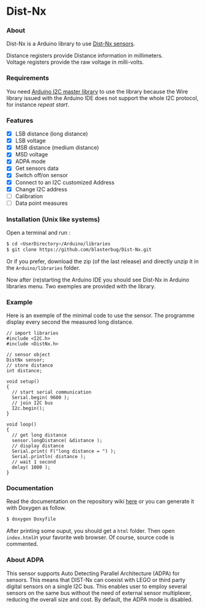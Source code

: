 # Dist-Nx

### About

Dist-Nx is a Arduino library to use [Dist-Nx sensors].

Distance registers provide Distance information in millimeters.  
Voltage registers provide the raw voltage in milli-volts.

### Requirements

You need  [Arduino I2C master library] to use the library because the Wire 
library issued with the Arduino IDE does not support the whole 
I2C protocol, for instance *repeat start*.

### Features

- [x] LSB distance (long distance)
- [x] LSB voltage
- [x] MSB distance (medium distance)
- [x] MSD voltage
- [x] ADPA mode
- [x] Get sensors data
- [x] Switch off/on sensor
- [x] Connect to an I2C customized Address
- [x] Change I2C address
- [ ] Calibration
- [ ] Data point measures

### Installation (Unix like systems)

Open a terminal and run :
```bash
$ cd <UserDirectory>/Arduino/libraries
$ git clone https://github.com/blasterbug/Dist-Nx.git
```

Or if you prefer, download the zip (of the last release) and directly unzip it in the `Arduino/libraries` folder.

Now after (re)starting the Arduino IDE you should see Dist-Nx in Arduino 
libraries menu. Two exemples are provided with the library.

### Example

Here is an exemple of the minimal code to use the sensor. The programme display
every second the measured long distance.

```arduino
// import libraries
#include <I2C.h>
#include <DistNx.h>

// sensor object
DistNx sensor;
// store distance
int distance;

void setup()
{
  // start serial communication
  Serial.begin( 9600 );
  // join I2C bus
  I2c.begin();
}

void loop()
{
  // get long distance
  sensor.longDistance( &distance );
  // display distance
  Serial.print( F("long distance = ") );
  Serial.println( distance );
  // wait 1 second
  delay( 1000 );
}
```

### Documentation

Read the documentation on the repository wiki [here](https://github.com/blasterbug/DistNx/wiki) or you can generate it with Doxygen as follow.

```bash
$ doxygen Doxyfile
```
After printing some ouput, you should get a `html` folder. Then open 
`index.html`in your favorite web browser. Of course, source code is commented.

### About ADPA

This sensor supports Auto Detecting Parallel Architecture (ADPA) for sensors. This means that DIST-Nx can coexist with LEGO or third party digital sensors on a single I2C bus. This enables user to employ several sensors on the same bus without the need of external sensor multiplexer, reducing the overall size and cost. By default, the ADPA mode is disabled.

[Dist-Nx sensors]: http://www.mindsensors.com/index.php?module=pagemaster&PAGE_user_op=view_page&PAGE_id=73
[Arduino I2C master library]: http://dsscircuits.com/articles/arduino-i2c-master-library
[DIST-Nx wiki]: https://github.com/blasterbug/DistNx/wiki

